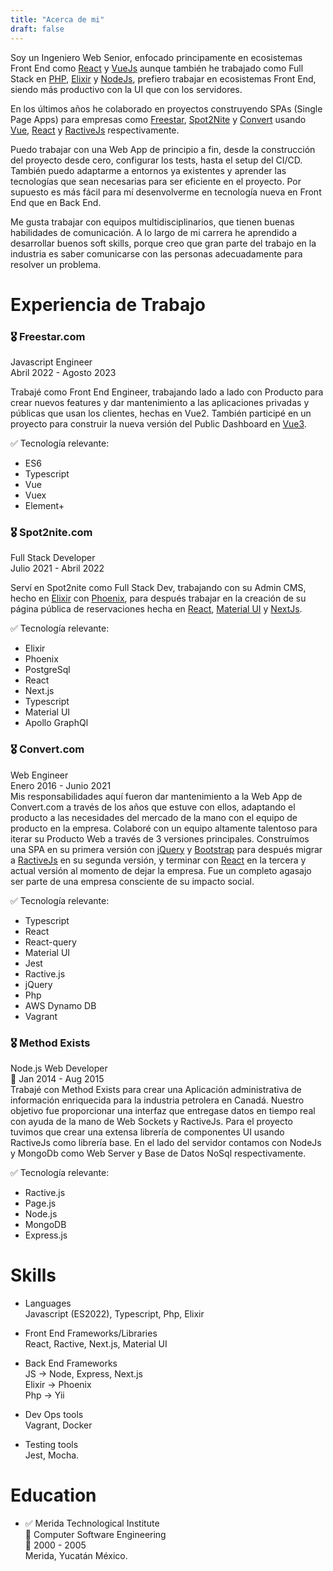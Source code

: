 ```yaml
---
title: "Acerca de mi"
draft: false
---
```


Soy un Ingeniero Web Senior, enfocado principamente en ecosistemas Front End como [React](https://react.dev/) y [VueJs](https://vuejs.org/) aunque también he trabajado como Full Stack en [PHP](https://www.php.net/), [Elixir](https://elixir-lang.org/) y [NodeJs](https://nodejs.org/en), prefiero trabajar en ecosistemas Front End, siendo más productivo con la UI que con los servidores.

En los últimos años he colaborado en proyectos construyendo SPAs (Single Page Apps) para empresas como [Freestar](https://freestar.com/), [Spot2Nite](https://www.spot2nite.com/) y [Convert](https://www.convert.com/) usando [Vue](https://vuejs.org/), [React](https://react.dev/) y [RactiveJs](https://ractive.js.org/) respectivamente.

Puedo trabajar con una Web App de principio a fin, desde la construcción del proyecto desde cero, configurar los tests, hasta el setup del CI/CD. También puedo adaptarme a entornos ya existentes y aprender las tecnologías que sean necesarias para ser eficiente en el proyecto. Por supuesto es más fácil para mí desenvolverme en tecnología nueva en Front End que en Back End.

Me gusta trabajar con equipos multidisciplinarios, que tienen buenas habilidades de comunicación. A lo largo de mi carrera he aprendido a desarrollar buenos soft skills, porque creo que gran parte del trabajo en la industria es saber comunicarse con las personas adecuadamente para resolver un problema.


# Experiencia de Trabajo

### 🎖️ Freestar.com  
Javascript Engineer  
Abril 2022 - Agosto 2023  

Trabajé como Front End Engineer, trabajando lado a lado con Producto para crear nuevos features y dar mantenimiento a las aplicaciones privadas y públicas que usan los clientes, hechas en Vue2. También participé en un proyecto para construir la nueva versión del Public Dashboard en [Vue3](https://vuejs.org/).  

✅ Tecnología relevante:   
- ES6
- Typescript
- Vue
- Vuex
- Element+

### 🎖️ Spot2nite.com  
Full Stack Developer  
Julio 2021 - Abril 2022  

Serví en Spot2nite como Full Stack Dev, trabajando con su Admin CMS, hecho en [Elixir](https://elixir-lang.org/) con [Phoenix](https://www.phoenixframework.org/), para después trabajar en la creación de su página pública de reservaciones hecha en [React](https://react.dev), [Material UI](https://mui.com/) y [NextJs](https://nextjs.org/).  

✅ Tecnología relevante:  
- Elixir
- Phoenix
- PostgreSql
- React
- Next.js
- Typescript
- Material UI
- Apollo GraphQl  

### 🎖️ Convert.com  
Web Engineer  
Enero 2016 - Junio 2021  
Mis responsabilidades aquí fueron dar mantenimiento a la Web App de Convert.com a través de los años que estuve con ellos, adaptando el producto a las necesidades del mercado de la mano con el equipo de producto en la empresa.
Colaboré con un equipo altamente talentoso para iterar su Producto Web a través de 3 versiones principales.
Construímos una SPA en su primera versión con [jQuery](https://jquery.com/) y [Bootstrap](https://getbootstrap.com/) para después migrar a [RactiveJs](https://ractive.js.org) en su segunda versión, y terminar con [React](https://react.dev) en la tercera y actual versión al momento de dejar la empresa.
Fue un completo agasajo ser parte de una empresa consciente de su impacto social.

✅ Tecnología relevante:   
- Typescript
- React
- React-query
- Material UI
- Jest
- Ractive.js
- jQuery
- Php
- AWS Dynamo DB
- Vagrant  

### 🎖️ Method Exists  
Node.js Web Developer  
📅 Jan 2014 - Aug 2015  
Trabajé con Method Exists para crear una Aplicación administrativa de información enriquecida para la industria petrolera en Canadá.
Nuestro objetivo fue proporcionar una interfaz que entregase datos en tiempo real con ayuda de la mano de Web Sockets y RactiveJs. Para el proyecto tuvimos que crear una extensa librería de componentes UI usando RactiveJs como librería base. En el lado del servidor contamos con NodeJs y MongoDb como Web Server y Base de Datos NoSql respectivamente.  

✅ Tecnología relevante:  
- Ractive.js
- Page.js
- Node.js
- MongoDB
- Express.js  



# Skills

- Languages  
  Javascript (ES2022), Typescript, Php, Elixir

- Front End Frameworks/Libraries  
  React, Ractive, Next.js, Material UI

- Back End Frameworks   
  JS -> Node, Express, Next.js  
  Elixir -> Phoenix  
  Php -> Yii  

- Dev Ops tools  
  Vagrant, Docker  

- Testing tools  
  Jest, Mocha.  

# Education

- ✅ Merida Technological Institute  
  🏅 Computer Software Engineering  
  📅 2000 - 2005  
  Merida, Yucatán México.